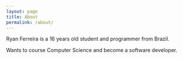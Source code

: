 ```yaml
---
layout: page
title: About
permalink: /about/
---
```


Ryan Ferreira is a 16 years old student and programmer from Brazil.

Wants to course Computer Science and become a software developer.